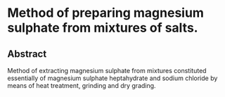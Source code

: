 # Method of preparing magnesium sulphate from mixtures of salts.

## Abstract
Method of extracting magnesium sulphate from mixtures constituted essentially of magnesium sulphate heptahydrate and sodium chloride by means of heat treatment, grinding and dry grading.